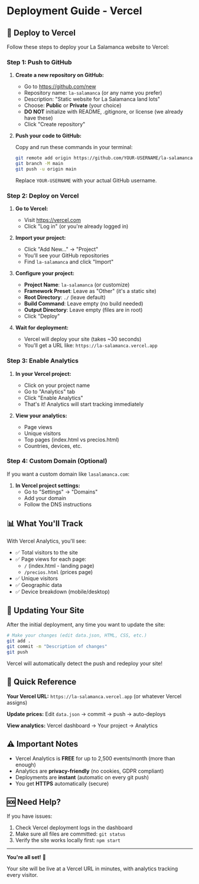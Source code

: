 # Deployment Guide - Vercel

## 🚀 Deploy to Vercel

Follow these steps to deploy your La Salamanca website to Vercel:

### Step 1: Push to GitHub

1. **Create a new repository on GitHub:**
   - Go to https://github.com/new
   - Repository name: `la-salamanca` (or any name you prefer)
   - Description: "Static website for La Salamanca land lots"
   - Choose: **Public** or **Private** (your choice)
   - **DO NOT** initialize with README, .gitignore, or license (we already have these)
   - Click "Create repository"

2. **Push your code to GitHub:**

   Copy and run these commands in your terminal:

   ```bash
   git remote add origin https://github.com/YOUR-USERNAME/la-salamanca.git
   git branch -M main
   git push -u origin main
   ```

   Replace `YOUR-USERNAME` with your actual GitHub username.

### Step 2: Deploy on Vercel

1. **Go to Vercel:**
   - Visit https://vercel.com
   - Click "Log in" (or you're already logged in)

2. **Import your project:**
   - Click "Add New..." → "Project"
   - You'll see your GitHub repositories
   - Find `la-salamanca` and click "Import"

3. **Configure your project:**
   - **Project Name**: `la-salamanca` (or customize)
   - **Framework Preset**: Leave as "Other" (it's a static site)
   - **Root Directory**: `./` (leave default)
   - **Build Command**: Leave empty (no build needed)
   - **Output Directory**: Leave empty (files are in root)
   - Click "Deploy"

4. **Wait for deployment:**
   - Vercel will deploy your site (takes ~30 seconds)
   - You'll get a URL like: `https://la-salamanca.vercel.app`

### Step 3: Enable Analytics

1. **In your Vercel project:**
   - Click on your project name
   - Go to "Analytics" tab
   - Click "Enable Analytics"
   - That's it! Analytics will start tracking immediately

2. **View your analytics:**
   - Page views
   - Unique visitors
   - Top pages (index.html vs precios.html)
   - Countries, devices, etc.

### Step 4: Custom Domain (Optional)

If you want a custom domain like `lasalamanca.com`:

1. **In Vercel project settings:**
   - Go to "Settings" → "Domains"
   - Add your domain
   - Follow the DNS instructions

## 📊 What You'll Track

With Vercel Analytics, you'll see:
- ✅ Total visitors to the site
- ✅ Page views for each page:
  - `/` (index.html - landing page)
  - `/precios.html` (prices page)
- ✅ Unique visitors
- ✅ Geographic data
- ✅ Device breakdown (mobile/desktop)

## 🔄 Updating Your Site

After the initial deployment, any time you want to update the site:

```bash
# Make your changes (edit data.json, HTML, CSS, etc.)
git add .
git commit -m "Description of changes"
git push
```

Vercel will automatically detect the push and redeploy your site!

## 📝 Quick Reference

**Your Vercel URL:** `https://la-salamanca.vercel.app` (or whatever Vercel assigns)

**Update prices:** Edit `data.json` → commit → push → auto-deploys

**View analytics:** Vercel dashboard → Your project → Analytics

## ⚠️ Important Notes

- Vercel Analytics is **FREE** for up to 2,500 events/month (more than enough)
- Analytics are **privacy-friendly** (no cookies, GDPR compliant)
- Deployments are **instant** (automatic on every git push)
- You get **HTTPS** automatically (secure)

## 🆘 Need Help?

If you have issues:
1. Check Vercel deployment logs in the dashboard
2. Make sure all files are committed: `git status`
3. Verify the site works locally first: `npm start`

---

**You're all set!** 🎉

Your site will be live at a Vercel URL in minutes, with analytics tracking every visitor.

